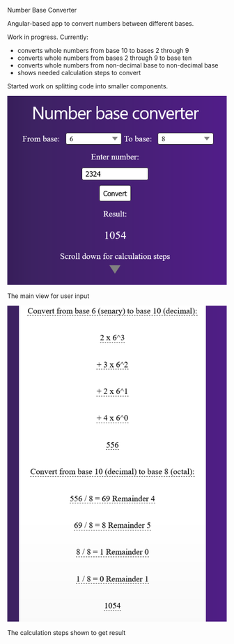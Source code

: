 Number Base Converter

Angular-based app to convert numbers between different bases.

Work in progress. Currently:
- converts whole numbers from base 10 to bases 2 through 9 
- converts whole numbers from bases 2 through 9 to base ten
- converts whole numbers from non-decimal base to non-decimal base
- shows needed calculation steps to convert

Started work on splitting code into smaller components.

![Main view](./src/assets/main_view.png)

The main view for user input

![Calculation steps](./src/assets/calculation_steps.png)

The calculation steps shown to get result